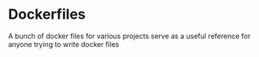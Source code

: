 # Dockerfiles
A bunch of docker files for various projects serve as a useful reference for anyone trying to write docker files
